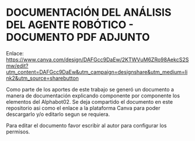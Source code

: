 # DOCUMENTACIÓN DEL ANÁLISIS DEL AGENTE ROBÓTICO - DOCUMENTO PDF ADJUNTO

Enlace: https://www.canva.com/design/DAFGcc9DaEw/2KTWVuM6ZRo98AekcS2Smw/edit?utm_content=DAFGcc9DaEw&utm_campaign=designshare&utm_medium=link2&utm_source=sharebutton

Como parte de los aportes de este trabajo se generó un documento a manera de documentación explicando componente por componente los elementos del Alphabot02. Se deja compartido el documento en este repositorio asi como el enlace a la plataforma Canva para poder descargarlo y/o editarlo segun se requiera. 

Para editar el documento favor escribir al autor para configurar los permisos. 
